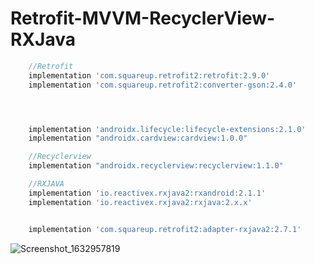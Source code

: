 # Retrofit-MVVM-RecyclerView-RXJava




``` gradle
    //Retrofit
    implementation 'com.squareup.retrofit2:retrofit:2.9.0'
    implementation 'com.squareup.retrofit2:converter-gson:2.4.0'




    implementation 'androidx.lifecycle:lifecycle-extensions:2.1.0'
    implementation "androidx.cardview:cardview:1.0.0"

    //Recyclerview
    implementation "androidx.recyclerview:recyclerview:1.1.0"

    //RXJAVA
    implementation 'io.reactivex.rxjava2:rxandroid:2.1.1'
    implementation 'io.reactivex.rxjava2:rxjava:2.x.x'


    implementation 'com.squareup.retrofit2:adapter-rxjava2:2.7.1'
```

![Screenshot_1632957819](https://user-images.githubusercontent.com/51374446/135361801-51e7d1cb-922f-4a80-a785-d116ec464013.png)
